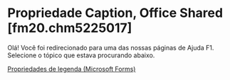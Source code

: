 
# Propriedade Caption, Office Shared [fm20.chm5225017]

Olá! Você foi redirecionado para uma das nossas páginas de Ajuda F1. Selecione o tópico que estava procurando abaixo.

[Propriedades de legenda (Microsoft Forms)](http://msdn.microsoft.com/library/d2303a41-d557-032c-c195-febde9029f8a%28Office.15%29.aspx)
